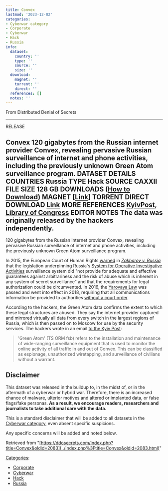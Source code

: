 ```yaml
---
title: Convex
lastmod: '2023-12-02'
categories:
- Cyberwar category
- Corporate
- Cyberwar
- Hack
- Russia
info:
  dataset:
    country: ''
    type: ''
    source: ''
    size: ''
  download:
    magnet: ''
    torrent: ''
    direct: ''
  references: []
  notes: ''
---
```




From Distributed Denial of Secrets

---
RELEASE

**Convex**
120 gigabytes from the Russian internet provider Convex, revealing pervasive Russian surveillance of internet and phone activities, including the previously unknown Green Atom surveillance program.
DATASET DETAILS
**COUNTRIES** Russia
**TYPE** Hack
**SOURCE** CAXXII
**FILE SIZE** 128 GB
DOWNLOADS ([How to Download](Torrents.html "Torrents"))
**MAGNET** [[Link](magnet:?xt=urn:btih:2cd901f1a0ac886ab942b6379b497377e0ade771&dn=bill.sql)]
**TORRENT**
**DIRECT DOWNLOAD** [Link](https://data.ddosecrets.com/Convex)
MORE
**REFERENCES**
[KyivPost](https://www.kyivpost.com/post/11706), [Library of Congress](https://www.loc.gov/item/global-legal-monitor/2016-03-02/echr-russian-federation-breaches-of-human-rights-in-surveillance-legislation/)
**EDITOR NOTES**
The data was originally released by the hackers independently.
---

120 gigabytes from the Russian internet provider Convex, revealing
pervasive Russian surveillance of internet and phone activities,
including the previously unknown Green Atom surveillance program.

In 2015, the European Court of Human Rights
[warned](https://hudoc.echr.coe.int/eng#%7B%22itemid%22:%5B%22001-159324%22%5D%7D) in *[Zakharov v.
Russia](https://en.wikipedia.org/wiki/Zakharov_v._Russia "wikipedia:Zakharov v. Russia")*
that the legislation underpinning Russia's [System for Operative
Investigative
Activities](https://en.wikipedia.org/wiki/SORM "wikipedia:SORM")
surveillance system did "not provide for adequate and effective
guarantees against arbitrariness and the risk of abuse which is inherent
in any system of secret surveillance" and that the requirements for
legal authorization could be circumvented. In 2016, the [Yarovaya
Law](https://en.wikipedia.org/wiki/Yarovaya_law "wikipedia:Yarovaya law")
was passed and went into effect in 2018, requiring that all
communications information be provided to authorities [without a court
order](https://www.hrw.org/news/2016/07/12/russia-big-brother-law-harms-security-rights).

According to the hackers, the Green Atom data confirms the extent to
which these legal structures are abused. They say the internet provider
captured and mirrored virtually all data from every switch in the
largest regions of Russia, which is then passed on to Moscow for use by
the security services. The hackers wrote in an email [to the Kyiv
Post](https://www.kyivpost.com/post/11706):

> 'Green Atom' (TS ORM fsb) refers to the installation and maintenance
> of wide-ranging surveillance equipment that is used to monitor the
> online activity of all traffic in and out of Convex. This can be
> classified as espionage, unauthorized wiretapping, and surveillance of
> civilians without a warrant.

## Disclaimer

This dataset was released in the buildup to, in the midst of, or in the
aftermath of a cyberwar or hybrid war. Therefore, there is an increased
chance of malware, ulterior motives and altered or implanted data, or
false flags/fake personas. **As a result, we encourage readers,
researchers and journalists to take additional care with the data.**

This is a standard disclaimer that will be added to all datasets in the
[Cyberwar category](./Category:Cyberwar.html "Category:Cyberwar"), even
absent specific suspicions.

Any specific concerns will be added and noted below.

Retrieved from
"[https://ddosecrets.com/index.php?title=Convex&oldid=2083](../index.php%3Ftitle=Convex&oldid=2083.html)"

[Categories](./Special:Categories.html "Special:Categories"):

- [Corporate](./Category:Corporate.html "Category:Corporate")
- [Cyberwar](./Category:Cyberwar.html "Category:Cyberwar")
- [Hack](./Category:Hack.html "Category:Hack")
- [Russia](./Category:Russia.html "Category:Russia")
